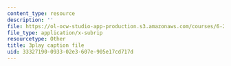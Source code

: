 ```yaml
---
content_type: resource
description: ''
file: https://ol-ocw-studio-app-production.s3.amazonaws.com/courses/6-262-discrete-stochastic-processes-spring-2011/33327190093302e3607e905e17cd717d_0aqgeLTNfQ0.srt
file_type: application/x-subrip
resourcetype: Other
title: 3play caption file
uid: 33327190-0933-02e3-607e-905e17cd717d
---
```

